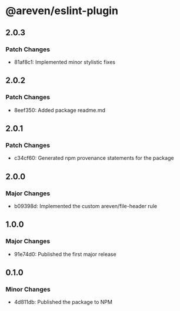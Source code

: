 # @areven/eslint-plugin

## 2.0.3

### Patch Changes

- 81af8c1: Implemented minor stylistic fixes

## 2.0.2

### Patch Changes

- 8eef350: Added package readme.md

## 2.0.1

### Patch Changes

- c34cf60: Generated npm provenance statements for the package

## 2.0.0

### Major Changes

- b09398d: Implemented the custom areven/file-header rule

## 1.0.0

### Major Changes

- 91e74d0: Published the first major release

## 0.1.0

### Minor Changes

- 4d811db: Published the package to NPM

